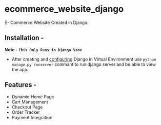 # ecommerce_website_django
E- Commerce Website Created in Django.

## Installation - 
__Note - `This Only Runs in Django Venv`__
- After creating and [configuring](https://docs.djangoproject.com/en/3.0/howto/windows/) Django in Virtual Environment use `python manage.py runserver` commant to run django server and be able to view the app.
## Features -
- Dynamic Home Page
- Cart Management
- Checkout Page
- Order Tracker
- Payment Integration
